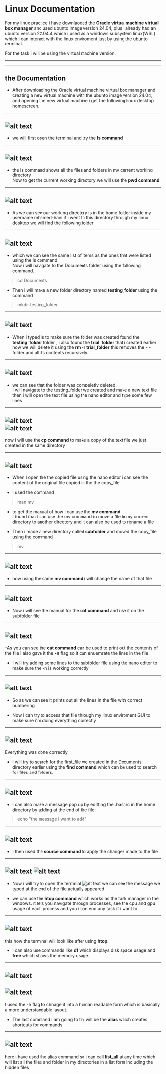 # Linux Documentation

For my linux practice i have downlaoded the **Oracle virtual machine virtual box manager** and used ubunto image version 24.04, plus i already had an ubunto version 22.04.4  which i used as a windows subsystem linux(WSL) which i can interact with the linux enviroment just by using the ubunto terminal.  

For the task i will be using the virtual machine version.

---
---

## the Documentation

- After downloading the Oracle virtual machine virtual box manager and creating a new virtual machine with the ubunto image version 24.04, and opening the new virtual machine i get the following linux desktop homescreen.
---
![alt text](image-1.png)
---

- we will first open the terminal and try the **ls command**
---
![alt text](image-2.png)
---

- the ls command shows all the files and folders in my current working directory   
Now to get the current working directory we will use the **pwd command**  
---
![alt text](image-3.png)
---

- As we can see our working directory is in the home folder inside my username mhamed-hani if i went to this directory through my linux desktop we will find the following folder 
---
![alt text](image-4.png)
---

- which we can see the same list of items as the ones that were listed using the ls command  
Now i will navigate to the Documents folder using the following command.
> cd Documents 

- Then i will make a new folder directory named **testing_folder** using the command
> mkdir testing_folder
---
![alt text](image-5.png)  
---

- When i typed ls to make sure the folder was created found the **testing_folder** folder , i also found the **trial_folder** that i created earlier now we will delete it using the **rm -r trial_folder** this removes the - - folder and all its ocntents recursively.
---
![alt text](image-6.png)  
---

- we can see that the folder was compeletly deleted.  
I will navigate to the testing_folder we created and make a new text file then i will open the text file using the nano editor and type some few lines
---
![alt text](image-8.png)  
![alt text](image-7.png)
---

now i will use the **cp command** to make a copy of the text file we just created in the same directory

---
![alt text](image-9.png)
---

- When I open the the copied file using the nano editor i can see the content of the original file copied in the the copy_file  

- I used the command   
> man mv  
- to get the manual of how i can use the **mv command**  
I found that i can use the mv command to move a file in my current directory to another directory and it can also be used to rename a file

- Then i made a new directory called **subfolder** and moved the copy_file using the command
> mv  
---
![alt text](image-11.png)
---
- now using the same **mv command** i will change the name of that file
---
![alt text](image-12.png)
---

- Now i will see the manual for the **cat command** and use it on the subfolder file
---
![alt text](image-13.png)
---

-As you can see the **cat command** can be used to print out the contents of the file i also gave it the **-n** flag so it can enuemrate the lines in the file

- I will try adding some lines to the subfolder file using the nano editor to make sure the -n is working correctly  
---
![alt text](image-14.png)
---

- So as we can see it prints out all the lines in the file with correct numbering
 
- Now i can try to access that file through my linux enviroment GUI to make sure i'm doing everything correctly
---
![alt text](image-15.png)
---
Everything was done correctly

- I will try to search for the first_file we created in the Documents directory earlier using the **find command** which can be used to search for files and folders.

---
![alt text](image-21.png)
---

- I can also make a message pop up by editting the .bashrc in the home directory by adding at the end of the file:
> echo "the message i want to add"
---
![alt text](image-17.png)
---
- I then used the **source command** to apply the changes made to the file
---
![alt text](image-16.png)
![alt text](image-18.png)
---
- Now i will try to open the termnial
![alt text](image-19.png)
we can see the message we typed at the end of the file actually appeared

- we can use the **htop command** which works as the task manager in the windows. it lets you navigate through processes, see the cpu and gpu usage of each process and you i can end any task if i want to.
---
![alt text](image-20.png)
---
this how the terminal will look like after using  **htop**.

- I can also use commands like **df** which displays disk space usage and **free** which shows the memory usage.
---
![alt text](image-22.png)
---
![alt text](image-23.png)
---

I used the -h flag to chnage it into a human readable form which is basically a more understandable layout.


- The last command i am going to try will be the **alias** which creates shortcuts for commands

---
![alt text](image-24.png)
---
here i have used the alias command so i can call **list_all** at any time which will list all the files and folder in my directories in a list form including the hidden files
